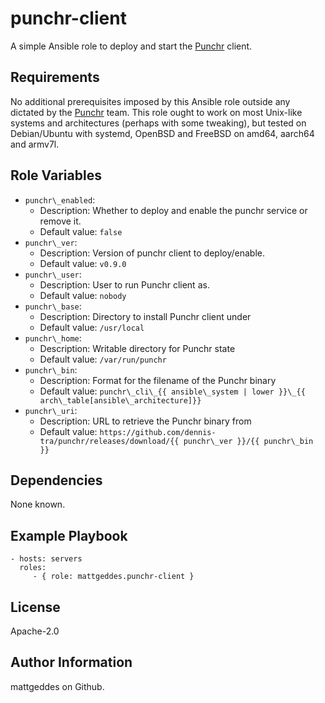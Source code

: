 punchr-client
=============

A simple Ansible role to deploy and start the [Punchr](https://github.com/dennis-tra/punchr/) client.

Requirements
------------

No additional prerequisites imposed by this Ansible role outside any dictated by the [Punchr](https://github.com/dennis-tra/punchr/) team. This role ought to work on most Unix-like systems and architectures (perhaps with some tweaking), but tested on Debian/Ubuntu with systemd, OpenBSD and FreeBSD on amd64, aarch64 and armv7l.

Role Variables
--------------

* `punchr\_enabled`:
   * Description: Whether to deploy and enable the punchr service or remove it.
   * Default value: `false`
* `punchr\_ver`:
   * Description: Version of punchr client to deploy/enable.
   * Default value: `v0.9.0`
* `punchr\_user`:
   * Description: User to run Punchr client as.
   * Default value: `nobody`
* `punchr\_base`:
   * Description: Directory to install Punchr client under
   * Default value: `/usr/local`
* `punchr\_home`:
   * Description: Writable directory for Punchr state
   * Default value: `/var/run/punchr`
* `punchr\_bin`:
   * Description: Format for the filename of the Punchr binary
   * Default value: `punchr\_cli\_{{ ansible\_system | lower }}\_{{ arch\_table[ansible\_architecture]}}`
* `punchr\_uri`:
   * Description: URL to retrieve the Punchr binary from
   * Default value: `https://github.com/dennis-tra/punchr/releases/download/{{ punchr\_ver }}/{{ punchr\_bin }}`

Dependencies
------------

None known.

Example Playbook
----------------

    - hosts: servers
      roles:
         - { role: mattgeddes.punchr-client }

License
-------

Apache-2.0

Author Information
------------------

mattgeddes on Github.
